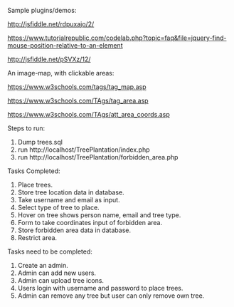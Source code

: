 Sample plugins/demos:

http://jsfiddle.net/rdpuxajo/2/

https://www.tutorialrepublic.com/codelab.php?topic=faq&file=jquery-find-mouse-position-relative-to-an-element

http://jsfiddle.net/pSVXz/12/

An image-map, with clickable areas:

https://www.w3schools.com/tags/tag_map.asp

https://www.w3schools.com/TAgs/tag_area.asp

https://www.w3schools.com/TAgs/att_area_coords.asp

Steps to run:
1. Dump trees.sql
2. run http://localhost/TreePlantation/index.php
2. run http://localhost/TreePlantation/forbidden_area.php

Tasks Completed: 
1. Place trees.
2. Store tree location data in database.
3. Take username and email as input.
4. Select type of tree to place.
5. Hover on tree shows person name, email and tree type.
6. Form to take coordinates input of forbidden area.
7. Store forbidden area data in database.
8. Restrict area.

Tasks need to be completed:
1. Create an admin.
2. Admin can add new users.
3. Admin can upload tree icons.
4. Users login with username and password to place trees.
5. Admin can remove any tree but user can only remove own tree.
